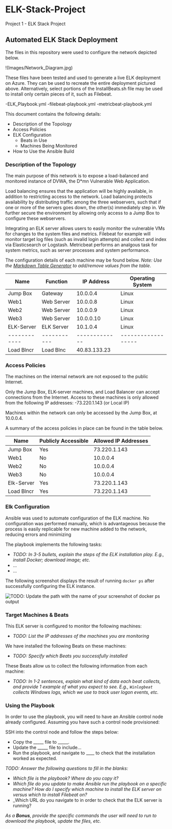 # ELK-Stack-Project
Project 1 - ELK Stack Project
## Automated ELK Stack Deployment

The files in this repository were used to configure the network depicted below.

!(Images/Network_Diagram.jpg)

These files have been tested and used to generate a live ELK deployment on Azure. They can be used to recreate the entire deployment pictured above. Alternatively, select portions of the InstallBeats.sh file may be used to install only certain pieces of it, such as Filebeat.

  -ELK_Playbook.yml
  -filebeat-playbook.yml
  -metricbeat-playbook.yml

This document contains the following details:
- Description of the Topology
- Access Policies
- ELK Configuration
  - Beats in Use
  - Machines Being Monitored
- How to Use the Ansible Build


### Description of the Topology

The main purpose of this network is to expose a load-balanced and monitored instance of DVWA, the D*mn Vulnerable Web Application.

Load balancing ensures that the application will be highly available, in addition to restricting access to the network. Load balancing protects availability by distributing traffic among the three webservers, such that if one or more of the servers goes down, the other(s) immediately step in. We further secure the environment by allowing only access to a Jump Box to configure these webservers. 

Integrating an ELK server allows users to easily monitor the vulnerable VMs for changes to the system files and metrics. Filebeat for example will monitor target log files (such as invalid login attempts) and collect and index via Elasticsearch or Logstash. Metricbeat performs an analgous task for system metrics, such as server processes and system performance.


The configuration details of each machine may be found below.
_Note: Use the [Markdown Table Generator](http://www.tablesgenerator.com/markdown_tables) to add/remove values from the table_.

| Name       | Function  | IP Address  | Operating System |
|------------|-----------|-------------|------------------|
| Jump Box   | Gateway   | 10.0.0.4    | Linux            |
| Web1       | Web Server| 10.0.0.8    | Linux            |
| Web2       | Web Server| 10.0.0.9    | Linux            |
| Web3       | Web Server| 10.0.0.10   | Linux            |
| ELK-Server | ELK Server| 10.1.0.4    | Linux            |
|------------|-----------|-------------|------------------|
| Load Blncr | Load Blnc | 40.83.133.23|                  |


### Access Policies

The machines on the internal network are not exposed to the public Internet. 

Only the Jump Box, ELK-server machines, and Load Balancer can accept connections from the Internet. Access to these machines is only allowed from the following IP addresses:
-73.220.1.143 (or Local IP)

Machines within the network can only be accessed by the Jump Box, at 10.0.0.4.

A summary of the access policies in place can be found in the table below.

| Name      | Publicly Accessible | Allowed IP Addresses |
|-----------|---------------------|----------------------|
| Jump Box  | Yes                 | 73.220.1.143         |
| Web1      | No                  | 10.0.0.4             |
| Web2      | No                  | 10.0.0.4             |
| Web3      | No                  | 10.0.0.4             |
| Elk-Server| Yes                 | 73.220.1.143         |
| Load Blncr| Yes                 | 73.220.1.143         |

### Elk Configuration

Ansible was used to automate configuration of the ELK machine. No configuration was performed manually, which is advantageous because the process is easily replicable for new machine added to the network, reducing errors and minimizing 

The playbook implements the following tasks:
- _TODO: In 3-5 bullets, explain the steps of the ELK installation play. E.g., install Docker; download image; etc._
- ...
- ...

The following screenshot displays the result of running `docker ps` after successfully configuring the ELK instance.

![TODO: Update the path with the name of your screenshot of docker ps output](Images/docker_ps_output.png)

### Target Machines & Beats
This ELK server is configured to monitor the following machines:
- _TODO: List the IP addresses of the machines you are monitoring_

We have installed the following Beats on these machines:
- _TODO: Specify which Beats you successfully installed_

These Beats allow us to collect the following information from each machine:
- _TODO: In 1-2 sentences, explain what kind of data each beat collects, and provide 1 example of what you expect to see. E.g., `Winlogbeat` collects Windows logs, which we use to track user logon events, etc._

### Using the Playbook
In order to use the playbook, you will need to have an Ansible control node already configured. Assuming you have such a control node provisioned: 

SSH into the control node and follow the steps below:
- Copy the _____ file to _____.
- Update the _____ file to include...
- Run the playbook, and navigate to ____ to check that the installation worked as expected.

_TODO: Answer the following questions to fill in the blanks:_
- _Which file is the playbook? Where do you copy it?_
- _Which file do you update to make Ansible run the playbook on a specific machine? How do I specify which machine to install the ELK server on versus which to install Filebeat on?_
- _Which URL do you navigate to in order to check that the ELK server is running?

_As a **Bonus**, provide the specific commands the user will need to run to download the playbook, update the files, etc._
